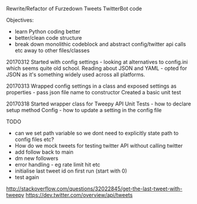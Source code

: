 Rewrite/Refactor of Furzedown Tweets TwitterBot code

Objectives:
- learn Python coding better
- better/clean code structure
- break down monolithic codeblock and abstract config/twitter api calls etc away to other files/classes

20170312
Started with config settings - looking at alternatives to config.ini which seems quite old school. Reading about JSON and YAML - opted for JSON as it's something widely used across all platforms.

20170313
Wrapped config settings in a class and exposed settings as properties - pass json file name to constructor
Created a basic unit test

20170318
Started wrapper class for Tweepy API
Unit Tests - how to declare setup method
Config - how to update a setting in the config file

TODO
- can we set path variable so we dont need to explicitly state path to config files etc?
- How do we mock tweets for testing twitter API without calling twitter
- add follow back to main
- dm new followers
- error handling - eg rate limit hit etc
- initialise last tweet id on first run (start with 0)
- test again

http://stackoverflow.com/questions/32022845/get-the-last-tweet-with-tweepy
https://dev.twitter.com/overview/api/tweets